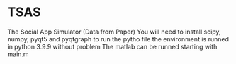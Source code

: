 # TSAS
The Social App Simulator (Data from Paper)
You will need to install scipy, numpy, pyqt5 and pyqtgraph to run the pytho file
the environment is runned in python 3.9.9 without problem
The matlab can be runned starting with main.m
